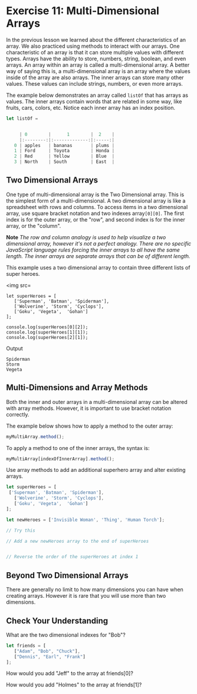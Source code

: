 # Exercise 11: Multi-Dimensional Arrays

In the previous lesson we learned about the different characteristics of an array. We also practiced using methods to interact with our arrays. One characteristic of an array is that it can store multiple values with different types. Arrays have the ability to store, numbers, string, boolean, and even arrays. An array within an array is called a multi-dimensional array. A better way of saying this is, a multi-dimensional array is an array where the values inside of the array are also arrays. The inner arrays can store many other values. These values can include strings, numbers, or even more arrays.

The example below demonstrates an array called `listOf` that has arrays as values. The inner arrays contain words that are related in some way, like fruits, cars, colors, etc. Notice each inner array has an index position.

```js
let listOf =
```

```js

     | 0        |      1        |  2    |
     |:--------:|:-------------:|:-----:|
   0 | apples   | bananas       | plums |
   1 | Ford     | Toyota        | Honda |
   2 | Red      | Yellow        | Blue  |
   3 | North    | South         | East  |
```

## Two Dimensional Arrays

One type of multi-dimensional array is the Two Dimensional array. This is the simplest form of a multi-dimensional. A two dimensional array is like a spreadsheet with rows and columns. To access items in a two dimensional array, use square bracket notation and two indexes array`[0][0]`. The first index is for the outer array, or the "row", and second index is for the inner array, or the "column".

**Note**
*The row and column analogy is used to help visualize a two dimensional array, however it's not a perfect analogy. There are no specific JavaScript language rules forcing the inner arrays to all have the same length. The inner arrays are separate arrays that can be of different length.*

This example uses a two dimensional array to contain three different lists of super heroes.

<img src=

```
let superHeroes = [
   ['Superman', 'Batman', 'Spiderman'],
   ['Wolverine', 'Storm', 'Cyclops'],
   ['Goku', 'Vegeta',  'Gohan']
];

console.log(superHeroes[0][2]);
console.log(superHeroes[1][1]);
console.log(superHeroes[2][1]);
```

Output
```
Spiderman
Storm
Vegeta
```
## Multi-Dimensions and Array Methods

Both the inner and outer arrays in a multi-dimensional array can be altered with array methods. However, it is important to use bracket notation correctly.

The example below shows how to apply a method to the outer array:

```js
myMultiArray.method();
```

To apply a method to one of the inner arrays, the syntax is:

```js
myMultiArray[indexOfInnerArray].method();
```

Use array methods to add an additional superhero array and alter existing arrays.

```js
let superHeroes = [
 ['Superman', 'Batman', 'Spiderman'],
   ['Wolverine', 'Storm', 'Cyclops'],
   ['Goku', 'Vegeta',  'Gohan']
];

let newHeroes = ['Invisible Woman', 'Thing', 'Human Torch'];

// Try this

// Add a new newHeroes array to the end of superHeroes


// Reverse the order of the superHeroes at index 1
```

<!-- push superheroes array
superHeroes.push(newHeroes);
console.log(superHeroes[3][2]); -->

<!-- Reverse array
superHeroes[1].reverse();
console.log(superHeroes[1]); -->

## Beyond Two Dimensional Arrays

There are generally no limit to how many dimensions you can have when creating arrays. However it is rare that you will use more than two dimensions.

## Check Your Understanding

What are the two dimensional indexes for "Bob"?

```js
let friends = [
   ["Adam", "Bob", "Chuck"],
   ["Dennis", "Earl", "Frank"]
];
```

How would you add "Jeff" to the array at friends[0]?

How would you add "Holmes" to the array at friends[1]?

